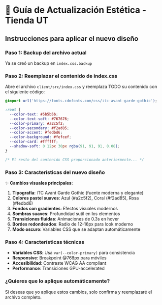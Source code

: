 # 🎨 Guía de Actualización Estética - Tienda UT

## Instrucciones para aplicar el nuevo diseño

### Paso 1: Backup del archivo actual
Ya se creó un backup en `index.css.backup`

### Paso 2: Reemplazar el contenido de index.css

Abre el archivo `client/src/index.css` y reemplaza TODO su contenido con el siguiente código:

```css
@import url('https://fonts.cdnfonts.com/css/itc-avant-garde-gothic');

:root {
  --color-text: #5b5b5b;
  --color-text-soft: #767676;
  --color-primary: #a2c5f2;
  --color-secondary: #f2ad85;
  --color-accent: #fedbd6;
  --color-background: #fefcef;
  --color-card: #ffffff;
  --shadow-soft: 0 12px 30px rgba(91, 91, 91, 0.08);
}

/* El resto del contenido CSS proporcionado anteriormente... */
```

### Paso 3: Características del nuevo diseño

✨ **Cambios visuales principales:**

1. **Tipografía**: ITC Avant Garde Gothic (fuente moderna y elegante)
2. **Colores pastel suaves**: Azul (#a2c5f2), Coral (#f2ad85), Rosa (#fedbd6)
3. **Fondos con gradientes**: Efectos visuales modernos
4. **Sombras suaves**: Profundidad sutil en los elementos
5. **Transiciones fluidas**: Animaciones de 0.3s en hover
6. **Bordes redondeados**: Radio de 12-16px para look moderno
7. **Modo oscuro**: Variables CSS que se adaptan automáticamente

### Paso 4: Características técnicas

- **Variables CSS**: Usa `var(--color-primary)` para consistencia
- **Responsive**: Breakpoint @768px para móviles
- **Accesibilidad**: Contraste WCAG AA compliant
- **Performance**: Transiciones GPU-accelerated

### ¿Quieres que lo aplique automáticamente?

Si deseas que yo aplique estos cambios, solo confirma y reemplazaré el archivo completo.

